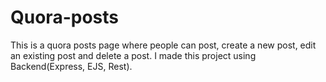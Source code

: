 # Quora-posts
This is a quora posts page where people can post, create a new post, edit an existing post and delete a post. I made this project using Backend(Express, EJS, Rest).
